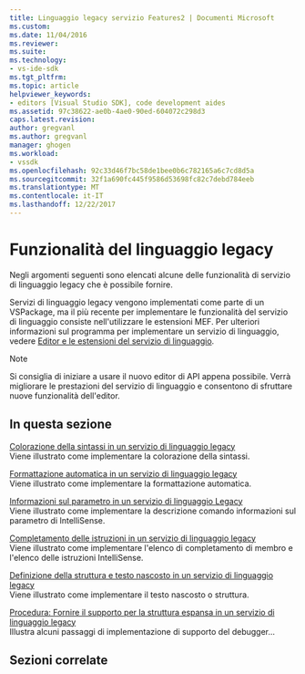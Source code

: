 ```yaml
---
title: Linguaggio legacy servizio Features2 | Documenti Microsoft
ms.custom: 
ms.date: 11/04/2016
ms.reviewer: 
ms.suite: 
ms.technology:
- vs-ide-sdk
ms.tgt_pltfrm: 
ms.topic: article
helpviewer_keywords:
- editors [Visual Studio SDK], code development aides
ms.assetid: 97c38622-ae0b-4ae0-90ed-604072c298d3
caps.latest.revision: 
author: gregvanl
ms.author: gregvanl
manager: ghogen
ms.workload:
- vssdk
ms.openlocfilehash: 92c33d46f7bc58de1bee0b6c782165a6c7cd8d5a
ms.sourcegitcommit: 32f1a690fc445f9586d53698fc82c7debd784eeb
ms.translationtype: MT
ms.contentlocale: it-IT
ms.lasthandoff: 12/22/2017
---
```

# <a name="legacy-language-service-features"></a>Funzionalità del linguaggio legacy
Negli argomenti seguenti sono elencati alcune delle funzionalità di servizio di linguaggio legacy che è possibile fornire.  
  
 Servizi di linguaggio legacy vengono implementati come parte di un VSPackage, ma il più recente per implementare le funzionalità del servizio di linguaggio consiste nell'utilizzare le estensioni MEF. Per ulteriori informazioni sul programma per implementare un servizio di linguaggio, vedere [Editor e le estensioni del servizio di linguaggio](../../extensibility/editor-and-language-service-extensions.md).  
  
> [!NOTE]
>  Si consiglia di iniziare a usare il nuovo editor di API appena possibile. Verrà migliorare le prestazioni del servizio di linguaggio e consentono di sfruttare nuove funzionalità dell'editor.  
  
## <a name="in-this-section"></a>In questa sezione  
 [Colorazione della sintassi in un servizio di linguaggio legacy](../../extensibility/internals/syntax-coloring-in-a-legacy-language-service.md)  
 Viene illustrato come implementare la colorazione della sintassi.  
  
 [Formattazione automatica in un servizio di linguaggio legacy](../../extensibility/internals/automatic-formatting-in-a-legacy-language-service.md)  
 Viene illustrato come implementare la formattazione automatica.  
  
 [Informazioni sul parametro in un servizio di linguaggio Legacy](../../extensibility/internals/parameter-info-in-a-legacy-language-service1.md)  
 Viene illustrato come implementare la descrizione comando informazioni sul parametro di IntelliSense.  
  
 [Completamento delle istruzioni in un servizio di linguaggio legacy](../../extensibility/internals/statement-completion-in-a-legacy-language-service.md)  
 Viene illustrato come implementare l'elenco di completamento di membro e l'elenco delle istruzioni IntelliSense.  
  
 [Definizione della struttura e testo nascosto in un servizio di linguaggio legacy](../../extensibility/internals/outlining-and-hidden-text-in-a-legacy-language-service.md)  
 Viene illustrato come implementare il testo nascosto o struttura.  
  
 [Procedura: Fornire il supporto per la struttura espansa in un servizio di linguaggio legacy](../../extensibility/internals/how-to-provide-expanded-outlining-support-in-a-legacy-language-service.md)  
 Illustra alcuni passaggi di implementazione di supporto del debugger...  
  
## <a name="related-sections"></a>Sezioni correlate